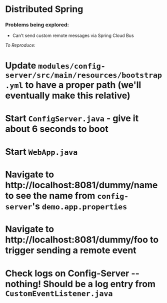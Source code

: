 # Distributed Spring



### Problems being explored:

* Can't send custom remote messages via Spring Cloud Bus

 *To Reproduce:*

# Update `modules/config-server/src/main/resources/bootstrap.yml` to have a proper path (we'll eventually make this relative)
# Start `ConfigServer.java` - give it about 6 seconds to boot
# Start `WebApp.java`
# Navigate to http://localhost:8081/dummy/name to see the name from `config-server`'s `demo.app.properties`
# Navigate to http://localhost:8081/dummy/foo to trigger sending a remote event
# Check logs on Config-Server -- nothing! Should be a log entry from `CustomEventListener.java`
